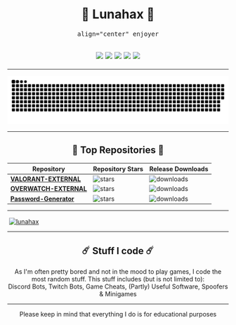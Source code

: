 <h1 align="center">
🌙 Lunahax 🌙
</h1>

<p align="center">
<kbd>
align="center" enjoyer
</kbd>
</p>

<h2 align="center">
<a href="https://github.com/Lunahax"><img src="https://img.shields.io/badge/javascript-303030?style=for-the-badge&logo=javascript&logoColor=white"></a>
<a href="https://github.com/Lunahax"><img src="https://img.shields.io/badge/python-303030?style=for-the-badge&logo=python&logoColor=white"></a>
<a href="https://github.com/Lunahax"><img src="https://img.shields.io/badge/c++-303030?style=for-the-badge&logo=c%2B%2B&logoColor=white"></a>
<a href="https://github.com/Lunahax"><img src="https://img.shields.io/badge/html-303030?style=for-the-badge&logo=html5&logoColor=white"></a>
<a href="https://github.com/Lunahax"><img src="https://img.shields.io/badge/css-303030?style=for-the-badge&logo=css3&logoColor=white"></a>
</h2>

---

<a href="https://github.com/Lunahax"><img src="https://github.com/Lunahax/Lunahax/blob/output/github-contribution-grid-snake.svg"></a>

---

<h2 align="center">
🌌 Top Repositories 🌌
</h2>

| Repository | Repository Stars | Release Downloads |
| -------- | -------- | -------- |
| **[VALORANT-EXTERNAL](https://github.com/Lunahax/VALORANT-EXTERNAL)** | ![stars](https://img.shields.io/github/stars/lunahax/VALORANT-EXTERNAL?color=303030&label=%20&style=for-the-badge) | ![downloads](https://img.shields.io/github/downloads/lunahax/VALORANT-EXTERNAL/total?color=303030&label=%20&style=for-the-badge) |
| **[OVERWATCH-EXTERNAL](https://github.com/Lunahax/OVERWATCH-EXTERNAL)** | ![stars](https://img.shields.io/github/stars/lunahax/OVERWATCH-EXTERNAL?color=303030&label=%20&style=for-the-badge) | ![downloads](https://img.shields.io/github/downloads/lunahax/OVERWATCH-EXTERNAL/total?color=303030&label=%20&style=for-the-badge) |
| **[Password-Generator](https://github.com/Lunahax/Password-Generator)** | ![stars](https://img.shields.io/github/stars/lunahax/Password-Generator?color=303030&label=%20&style=for-the-badge) | ![downloads](https://img.shields.io/github/downloads/lunahax/Password-Generator/total?color=303030&label=%20&style=for-the-badge) |

---

<p>&nbsp;<a href="https://github.com/Lunahax/"><img align="center" src="https://github-readme-stats.vercel.app/api?username=lunahax&show_icons=true&locale=en" alt="lunahax" /></a></p>

---


<h2 align="center">
☄️ Stuff I code ☄️
</h2>

<p align="center">
As I'm often pretty bored and not in the mood to play games, I code the most random stuff. This stuff includes (but is not limited to):</br>
Discord Bots, Twitch Bots, Game Cheats, (Partly) Useful Software, Spoofers & Minigames

---

<p align="center">Please keep in mind that everything I do is for educational purposes</p>
